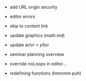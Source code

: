 - add URL origin security 

- editor errors
- skip to content link

- update graphics (math.md)

- update ar/vr > p5xr

- seminar planning overview

- override noLoops in editor...

- redefining functions (hmmmm puh)